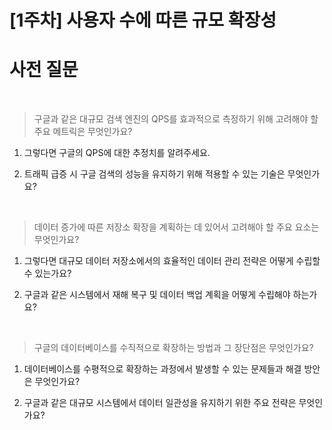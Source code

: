 # [1주차] 사용자 수에 따른 규모 확장성

# 사전 질문 

<br>

> 구글과 같은 대규모 검색 엔진의 QPS를 효과적으로 측정하기 위해 고려해야 할 주요 메트릭은 무엇인가요?


1. 그렇다면 구글의 QPS에 대한 추정치를 알려주세요.


2.  트래픽 급증 시 구글 검색의 성능을 유지하기 위해 적용할 수 있는 기술은 무엇인가요?



<br>

> 데이터 증가에 따른 저장소 확장을 계획하는 데 있어서 고려해야 할 주요 요소는 무엇인가요?


1.  그렇다면 대규모 데이터 저장소에서의 효율적인 데이터 관리 전략은 어떻게 수립할 수 있는가요?


2. 구글과 같은 시스템에서 재해 복구 및 데이터 백업 계획을 어떻게 수립해야 하는가요?




<br>

> 구글의 데이터베이스를 수직적으로 확장하는 방법과 그 장단점은 무엇인가요?



1. 데이터베이스를 수평적으로 확장하는 과정에서 발생할 수 있는 문제들과 해결 방안은 무엇인가요?


2. 구글과 같은 대규모 시스템에서 데이터 일관성을 유지하기 위한 주요 전략은 무엇인가요?
